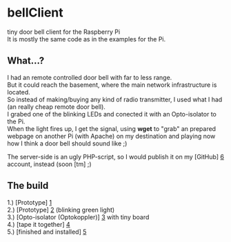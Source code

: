 # bellClient #

tiny door bell client for the Raspberry Pi  
It is mostly the same code as in the examples for the Pi.  

## What...? ##

I had an remote controlled door bell with far to less range.  
But it could reach the basement, where the main network infrastructure is located.  
So instead of making/buying any kind of radio transmitter, I used what I had (an really cheap remote door bell).  
I grabed one of the blinking LEDs and conected it with an Opto-isolator to the Pi.  
When the light fires up, I get the signal, using **wget** to "grab" an prepared webpage on another Pi (with Apache)
on my destination and playing now how I think a door bell should sound like ;)  

The server-side is an ugly PHP-script, so I would publish it on my [GitHub] [6] account, instead (soon [tm] ;)


## The build ##

  1.) [Prototype] [1]  
  2.) [Prototype] [2] (blinking green light)  
  3.) [Opto-isolator (Optokoppler)] [3] with tiny board  
  4.) [tape it together] [4]  
  5.) [finished and installed] [5]  

  [1]: https://twitter.com/bison_42/status/328607913226682368        "p1"
  [2]: https://twitter.com/bison_42/status/328608426492039168        "p2"
  [3]: https://twitter.com/bison_42/status/328609083286487040        "p3"
  [4]: https://twitter.com/bison_42/status/328609371468746752        "p4"
  [5]: https://twitter.com/bison_42/status/328609700549648384        "p5"
  [6]: https://github.com/bison--                                    "p6"
